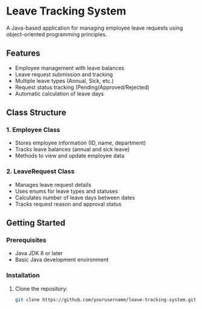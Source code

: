# Leave Tracking System

A Java-based application for managing employee leave requests using object-oriented programming principles.

## Features

- Employee management with leave balances
- Leave request submission and tracking
- Multiple leave types (Annual, Sick, etc.)
- Request status tracking (Pending/Approved/Rejected)
- Automatic calculation of leave days

## Class Structure

### 1. Employee Class
- Stores employee information (ID, name, department)
- Tracks leave balances (annual and sick leave)
- Methods to view and update employee data

### 2. LeaveRequest Class
- Manages leave request details
- Uses enums for leave types and statuses
- Calculates number of leave days between dates
- Tracks request reason and approval status

## Getting Started

### Prerequisites
- Java JDK 8 or later
- Basic Java development environment

### Installation
1. Clone the repository:
   ```bash
   git clone https://github.com/yourusername/leave-tracking-system.git
